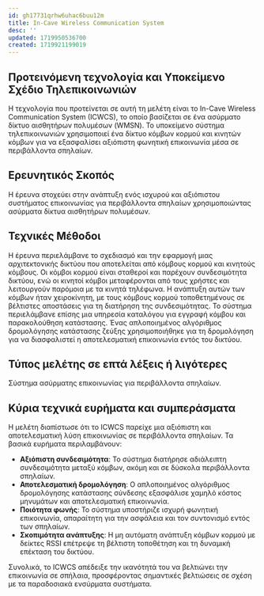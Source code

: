 ```yaml
---
id: gh17731qrhw6uhac6buu12m
title: In-Cave Wireless Communication System
desc: ''
updated: 1719950536700
created: 1719921199019
---
```

## Προτεινόμενη τεχνολογία και Υποκείμενο Σχέδιο Τηλεπικοινωνιών
Η τεχνολογία που προτείνεται σε αυτή τη μελέτη είναι το In-Cave Wireless Communication System (ICWCS), το οποίο βασίζεται σε ένα ασύρματο δίκτυο αισθητήρων πολυμέσων (WMSN). Το υποκείμενο σύστημα τηλεπικοινωνιών χρησιμοποιεί ένα δίκτυο κόμβων κορμού και κινητών κόμβων για να εξασφαλίσει αξιόπιστη φωνητική επικοινωνία μέσα σε περιβάλλοντα σπηλαίων.

## Ερευνητικός Σκοπός
Η έρευνα στοχεύει στην ανάπτυξη ενός ισχυρού και αξιόπιστου συστήματος επικοινωνίας για περιβάλλοντα σπηλαίων χρησιμοποιώντας ασύρματα δίκτυα αισθητήρων πολυμέσων.

## Τεχνικές Μέθοδοι
Η έρευνα περιελάμβανε το σχεδιασμό και την εφαρμογή μιας αρχιτεκτονικής δικτύου που αποτελείται από κόμβους κορμού και κινητούς κόμβους. Οι κόμβοι κορμού είναι σταθεροί και παρέχουν συνδεσιμότητα δικτύου, ενώ οι κινητοί κόμβοι μεταφέρονται από τους χρήστες και λειτουργούν παρόμοια με τα κινητά τηλέφωνα. Η ανάπτυξη αυτών των κόμβων ήταν χειροκίνητη, με τους κόμβους κορμού τοποθετημένους σε βέλτιστες αποστάσεις για τη διατήρηση της συνδεσιμότητας. Το σύστημα περιελάμβανε επίσης μια υπηρεσία καταλόγου για εγγραφή κόμβου και παρακολούθηση κατάστασης. Ένας απλοποιημένος αλγόριθμος δρομολόγησης κατάστασης ζεύξης χρησιμοποιήθηκε για τη δρομολόγηση για να διασφαλιστεί η αποτελεσματική επικοινωνία εντός του δικτύου.

## Τύπος μελέτης σε επτά λέξεις ή λιγότερες
Σύστημα ασύρματης επικοινωνίας για περιβάλλοντα σπηλαίων.

## Κύρια τεχνικά ευρήματα και συμπεράσματα
Η μελέτη διαπίστωσε ότι το ICWCS παρείχε μια αξιόπιστη και αποτελεσματική λύση επικοινωνίας σε περιβάλλοντα σπηλαίων. Τα βασικά ευρήματα περιλαμβάνουν:

- **Αξιόπιστη συνδεσιμότητα**: Το σύστημα διατήρησε αδιάλειπτη συνδεσιμότητα μεταξύ κόμβων, ακόμη και σε δύσκολα περιβάλλοντα σπηλαίων.
- **Αποτελεσματική δρομολόγηση**: Ο απλοποιημένος αλγόριθμος δρομολόγησης κατάστασης σύνδεσης εξασφάλισε χαμηλό κόστος μηνυμάτων και αποτελεσματική επικοινωνία.
- **Ποιότητα φωνής**: Το σύστημα υποστήριζε ισχυρή φωνητική επικοινωνία, απαραίτητη για την ασφάλεια και τον συντονισμό εντός των σπηλαίων.
- **Σκοπιμότητα ανάπτυξης**: Η μη αυτόματη ανάπτυξη κόμβων κορμού με δείκτες RSSI επέτρεψε τη βέλτιστη τοποθέτηση και τη δυναμική επέκταση του δικτύου.

Συνολικά, το ICWCS απέδειξε την ικανότητά του να βελτιώνει την επικοινωνία σε σπήλαια, προσφέροντας σημαντικές βελτιώσεις σε σχέση με τα παραδοσιακά ενσύρματα συστήματα.
